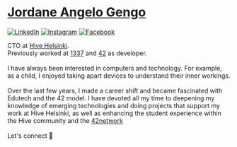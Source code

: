 # <a href="https://www.linkedin.com/in/jordane-angelo-gengo-388626137">Jordane Angelo Gengo</a>
<a href="https://www.linkedin.com/in/jordane-gengo" target="_blank"><img src="https://img.shields.io/badge/LinkedIn-%230077B5.svg?&style=flat-square&logo=linkedin&logoColor=white" alt="LinkedIn"></a>
<a href="https://instagram.com/jordane_gengo" target="_blank"><img src="https://img.shields.io/badge/Instagram-%23E4405F.svg?&style=flat-square&logo=instagram&logoColor=white" alt="Instagram"></a>
<a href="https://www.facebook.com/angelo.gengo.3/" target="_blank"><img src="https://img.shields.io/badge/Facebook-%231877F2.svg?&style=flat-square&logo=facebook&logoColor=white" alt="Facebook"></a>
</div>
CTO at <a href="https://www.hive.fi" target="_blank" rel="noopener noreferrer">Hive Helsinki</a>.<br> Previously worked at <a href="https://1337.ma/" target="_blank" rel="noopener noreferrer">1337</a> and <a href="https://42.fr/en/homepage/" target="_blank" rel="noopener noreferrer">42</a> as developer.<br><br>
I have always been interested in computers and technology. For example, as a child, I enjoyed taking apart devices to understand their inner workings.<br><br>Over the last few years, I made a career shift and became fascinated with Edutech and the 42 model. I have devoted all my time to deepening my knowledge of emerging technologies and doing projects that support my work at Hive Helsinki, as well as enhancing the student experience within the Hive community and the <a href='https://www.42network.org/' target='_blank' rel='noopener noreferrer'>42network</a>
<br><br>
Let's connect 🤝
</div>


